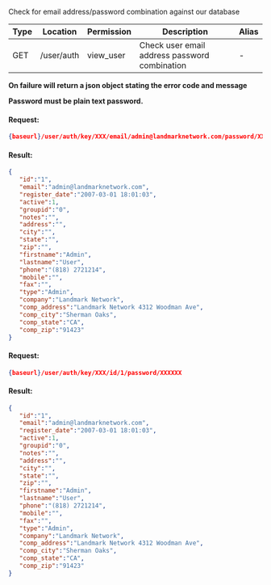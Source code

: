<p>Check for email address/password combination against our database</p>

|Type|Location|Permission|Description|Alias|
|--- |--- |--- |--- |--- |
|GET|/user/auth|view_user|Check user email address password combination|-|


<strong>On failure will return a json object stating the error code and message</strong>
	
<strong>Password must be plain text password.</strong>



#### Request:

```json
{baseurl}/user/auth/key/XXX/email/admin@landmarknetwork.com/password/XXXXXX
```

#### Result:

```json
{
   "id":"1",
   "email":"admin@landmarknetwork.com",
   "register_date":"2007-03-01 18:01:03",
   "active":1,
   "groupid":"0",
   "notes":"",
   "address":"",
   "city":"",
   "state":"",
   "zip":"",
   "firstname":"Admin",
   "lastname":"User",
   "phone":"(818) 2721214",
   "mobile":"",
   "fax":"",
   "type":"Admin",
   "company":"Landmark Network",
   "comp_address":"Landmark Network 4312 Woodman Ave",
   "comp_city":"Sherman Oaks",
   "comp_state":"CA",
   "comp_zip":"91423"
}
```

#### Request:

```json
{baseurl}/user/auth/key/XXX/id/1/password/XXXXXX
```

#### Result:

```json
{
   "id":"1",
   "email":"admin@landmarknetwork.com",
   "register_date":"2007-03-01 18:01:03",
   "active":1,
   "groupid":"0",
   "notes":"",
   "address":"",
   "city":"",
   "state":"",
   "zip":"",
   "firstname":"Admin",
   "lastname":"User",
   "phone":"(818) 2721214",
   "mobile":"",
   "fax":"",
   "type":"Admin",
   "company":"Landmark Network",
   "comp_address":"Landmark Network 4312 Woodman Ave",
   "comp_city":"Sherman Oaks",
   "comp_state":"CA",
   "comp_zip":"91423"
}
```

